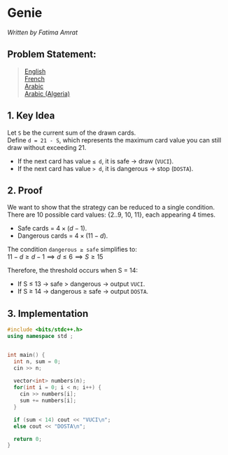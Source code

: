 # Genie
*Written by Fatima Amrat*


## Problem Statement:
> [English](statements/genie_en.pdf)  
> [French](statements/genie_fr.pdf)  
> [Arabic](statements/genie_ar.pdf)  
> [Arabic (Algeria)](statements/genie_dz.pdf)  


## 1. Key Idea
Let `S` be the current sum of the drawn cards.  
Define `d = 21 - S`, which represents the maximum card value you can still draw without exceeding 21.  
- If the next card has value `≤ d`, it is safe → draw (`VUCI`).  
- If the next card has value `> d`, it is dangerous → stop (`DOSTA`). 
 

## 2. Proof
We want to show that the strategy can be reduced to a single condition.  
There are 10 possible card values: {2..9, 10, 11}, each appearing 4 times.  
- Safe cards = $4 \times (d - 1)$.  
- Dangerous cards = $4 × (11 - d)$.  

The condition `dangerous ≥ safe` simplifies to:  
$11 - d ≥ d - 1 \implies d ≤ 6 \implies S ≥ 15$

Therefore, the threshold occurs when S = 14:
- If S ≤ 13 → safe > dangerous → output `VUCI`.  
- If S ≥ 14 → dangerous ≥ safe → output `DOSTA`.  
 

## 3. Implementation

```cpp
#include <bits/stdc++.h>
using namespace std ;


int main() {
  int n, sum = 0;
  cin >> n;
  
  vector<int> numbers(n);
  for(int i = 0; i < n; i++) {
    cin >> numbers[i];
    sum += numbers[i];
  }

  if (sum < 14) cout << "VUCI\n";
  else cout << "DOSTA\n";

  return 0;
}
```

